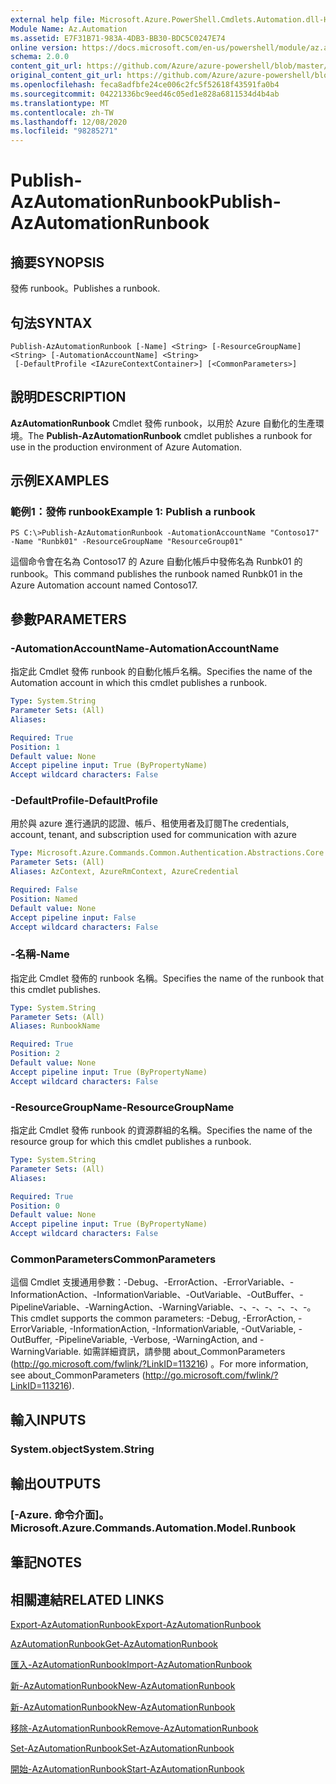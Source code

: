 ```yaml
---
external help file: Microsoft.Azure.PowerShell.Cmdlets.Automation.dll-Help.xml
Module Name: Az.Automation
ms.assetid: E7F31B71-983A-4DB3-BB30-BDC5C0247E74
online version: https://docs.microsoft.com/en-us/powershell/module/az.automation/publish-azautomationrunbook
schema: 2.0.0
content_git_url: https://github.com/Azure/azure-powershell/blob/master/src/Automation/Automation/help/Publish-AzAutomationRunbook.md
original_content_git_url: https://github.com/Azure/azure-powershell/blob/master/src/Automation/Automation/help/Publish-AzAutomationRunbook.md
ms.openlocfilehash: feca8adfbfe24ce006c2fc5f52618f43591fa0b4
ms.sourcegitcommit: 04221336bc9eed46c05ed1e828a6811534d4b4ab
ms.translationtype: MT
ms.contentlocale: zh-TW
ms.lasthandoff: 12/08/2020
ms.locfileid: "98285271"
---
```

# <span data-ttu-id="e0850-101">Publish-AzAutomationRunbook</span><span class="sxs-lookup"><span data-stu-id="e0850-101">Publish-AzAutomationRunbook</span></span>

## <span data-ttu-id="e0850-102">摘要</span><span class="sxs-lookup"><span data-stu-id="e0850-102">SYNOPSIS</span></span>
<span data-ttu-id="e0850-103">發佈 runbook。</span><span class="sxs-lookup"><span data-stu-id="e0850-103">Publishes a runbook.</span></span>

## <span data-ttu-id="e0850-104">句法</span><span class="sxs-lookup"><span data-stu-id="e0850-104">SYNTAX</span></span>

```
Publish-AzAutomationRunbook [-Name] <String> [-ResourceGroupName] <String> [-AutomationAccountName] <String>
 [-DefaultProfile <IAzureContextContainer>] [<CommonParameters>]
```

## <span data-ttu-id="e0850-105">說明</span><span class="sxs-lookup"><span data-stu-id="e0850-105">DESCRIPTION</span></span>
<span data-ttu-id="e0850-106">**AzAutomationRunbook** Cmdlet 發佈 runbook，以用於 Azure 自動化的生產環境。</span><span class="sxs-lookup"><span data-stu-id="e0850-106">The **Publish-AzAutomationRunbook** cmdlet publishes a runbook for use in the production environment of Azure Automation.</span></span>

## <span data-ttu-id="e0850-107">示例</span><span class="sxs-lookup"><span data-stu-id="e0850-107">EXAMPLES</span></span>

### <span data-ttu-id="e0850-108">範例1：發佈 runbook</span><span class="sxs-lookup"><span data-stu-id="e0850-108">Example 1: Publish a runbook</span></span>
```
PS C:\>Publish-AzAutomationRunbook -AutomationAccountName "Contoso17" -Name "Runbk01" -ResourceGroupName "ResourceGroup01"
```

<span data-ttu-id="e0850-109">這個命令會在名為 Contoso17 的 Azure 自動化帳戶中發佈名為 Runbk01 的 runbook。</span><span class="sxs-lookup"><span data-stu-id="e0850-109">This command publishes the runbook named Runbk01 in the Azure Automation account named Contoso17.</span></span>

## <span data-ttu-id="e0850-110">參數</span><span class="sxs-lookup"><span data-stu-id="e0850-110">PARAMETERS</span></span>

### <span data-ttu-id="e0850-111">-AutomationAccountName</span><span class="sxs-lookup"><span data-stu-id="e0850-111">-AutomationAccountName</span></span>
<span data-ttu-id="e0850-112">指定此 Cmdlet 發佈 runbook 的自動化帳戶名稱。</span><span class="sxs-lookup"><span data-stu-id="e0850-112">Specifies the name of the Automation account in which this cmdlet publishes a runbook.</span></span>

```yaml
Type: System.String
Parameter Sets: (All)
Aliases:

Required: True
Position: 1
Default value: None
Accept pipeline input: True (ByPropertyName)
Accept wildcard characters: False
```

### <span data-ttu-id="e0850-113">-DefaultProfile</span><span class="sxs-lookup"><span data-stu-id="e0850-113">-DefaultProfile</span></span>
<span data-ttu-id="e0850-114">用於與 azure 進行通訊的認證、帳戶、租使用者及訂閱</span><span class="sxs-lookup"><span data-stu-id="e0850-114">The credentials, account, tenant, and subscription used for communication with azure</span></span>

```yaml
Type: Microsoft.Azure.Commands.Common.Authentication.Abstractions.Core.IAzureContextContainer
Parameter Sets: (All)
Aliases: AzContext, AzureRmContext, AzureCredential

Required: False
Position: Named
Default value: None
Accept pipeline input: False
Accept wildcard characters: False
```

### <span data-ttu-id="e0850-115">-名稱</span><span class="sxs-lookup"><span data-stu-id="e0850-115">-Name</span></span>
<span data-ttu-id="e0850-116">指定此 Cmdlet 發佈的 runbook 名稱。</span><span class="sxs-lookup"><span data-stu-id="e0850-116">Specifies the name of the runbook that this cmdlet publishes.</span></span>

```yaml
Type: System.String
Parameter Sets: (All)
Aliases: RunbookName

Required: True
Position: 2
Default value: None
Accept pipeline input: True (ByPropertyName)
Accept wildcard characters: False
```

### <span data-ttu-id="e0850-117">-ResourceGroupName</span><span class="sxs-lookup"><span data-stu-id="e0850-117">-ResourceGroupName</span></span>
<span data-ttu-id="e0850-118">指定此 Cmdlet 發佈 runbook 的資源群組的名稱。</span><span class="sxs-lookup"><span data-stu-id="e0850-118">Specifies the name of the resource group for which this cmdlet publishes a runbook.</span></span>

```yaml
Type: System.String
Parameter Sets: (All)
Aliases:

Required: True
Position: 0
Default value: None
Accept pipeline input: True (ByPropertyName)
Accept wildcard characters: False
```

### <span data-ttu-id="e0850-119">CommonParameters</span><span class="sxs-lookup"><span data-stu-id="e0850-119">CommonParameters</span></span>
<span data-ttu-id="e0850-120">這個 Cmdlet 支援通用參數：-Debug、-ErrorAction、-ErrorVariable、-InformationAction、-InformationVariable、-OutVariable、-OutBuffer、-PipelineVariable、-WarningAction、-WarningVariable、-、-、-、-、-、-。</span><span class="sxs-lookup"><span data-stu-id="e0850-120">This cmdlet supports the common parameters: -Debug, -ErrorAction, -ErrorVariable, -InformationAction, -InformationVariable, -OutVariable, -OutBuffer, -PipelineVariable, -Verbose, -WarningAction, and -WarningVariable.</span></span> <span data-ttu-id="e0850-121">如需詳細資訊，請參閱 about_CommonParameters (http://go.microsoft.com/fwlink/?LinkID=113216) 。</span><span class="sxs-lookup"><span data-stu-id="e0850-121">For more information, see about_CommonParameters (http://go.microsoft.com/fwlink/?LinkID=113216).</span></span>

## <span data-ttu-id="e0850-122">輸入</span><span class="sxs-lookup"><span data-stu-id="e0850-122">INPUTS</span></span>

### <span data-ttu-id="e0850-123">System.object</span><span class="sxs-lookup"><span data-stu-id="e0850-123">System.String</span></span>

## <span data-ttu-id="e0850-124">輸出</span><span class="sxs-lookup"><span data-stu-id="e0850-124">OUTPUTS</span></span>

### <span data-ttu-id="e0850-125">[-Azure. 命令介面]。</span><span class="sxs-lookup"><span data-stu-id="e0850-125">Microsoft.Azure.Commands.Automation.Model.Runbook</span></span>

## <span data-ttu-id="e0850-126">筆記</span><span class="sxs-lookup"><span data-stu-id="e0850-126">NOTES</span></span>

## <span data-ttu-id="e0850-127">相關連結</span><span class="sxs-lookup"><span data-stu-id="e0850-127">RELATED LINKS</span></span>

[<span data-ttu-id="e0850-128">Export-AzAutomationRunbook</span><span class="sxs-lookup"><span data-stu-id="e0850-128">Export-AzAutomationRunbook</span></span>](./Export-AzAutomationRunbook.md)

[<span data-ttu-id="e0850-129">AzAutomationRunbook</span><span class="sxs-lookup"><span data-stu-id="e0850-129">Get-AzAutomationRunbook</span></span>](./Get-AzAutomationRunbook.md)

[<span data-ttu-id="e0850-130">匯入-AzAutomationRunbook</span><span class="sxs-lookup"><span data-stu-id="e0850-130">Import-AzAutomationRunbook</span></span>](./Import-AzAutomationRunbook.md)

[<span data-ttu-id="e0850-131">新-AzAutomationRunbook</span><span class="sxs-lookup"><span data-stu-id="e0850-131">New-AzAutomationRunbook</span></span>](./New-AzAutomationRunbook.md)

[<span data-ttu-id="e0850-132">新-AzAutomationRunbook</span><span class="sxs-lookup"><span data-stu-id="e0850-132">New-AzAutomationRunbook</span></span>](./New-AzAutomationRunbook.md)

[<span data-ttu-id="e0850-133">移除-AzAutomationRunbook</span><span class="sxs-lookup"><span data-stu-id="e0850-133">Remove-AzAutomationRunbook</span></span>](./Remove-AzAutomationRunbook.md)

[<span data-ttu-id="e0850-134">Set-AzAutomationRunbook</span><span class="sxs-lookup"><span data-stu-id="e0850-134">Set-AzAutomationRunbook</span></span>](./Set-AzAutomationRunbook.md)

[<span data-ttu-id="e0850-135">開始-AzAutomationRunbook</span><span class="sxs-lookup"><span data-stu-id="e0850-135">Start-AzAutomationRunbook</span></span>](./Start-AzAutomationRunbook.md)



